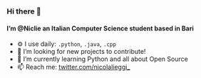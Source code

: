 ### Hi there 👋

#### I’m @Niclie an Italian Computer Science student based in Bari

- ⚙️ I use daily: `.python`, `.java`, `.cpp`
- 👀 I’m looking for new projects to contribute!
- 🌱 I’m currently learning Python and all about Open Source
- 📫 Reach me: [twitter.com/nicolalieggi_](https://twitter.com/nicolalieggi_)
